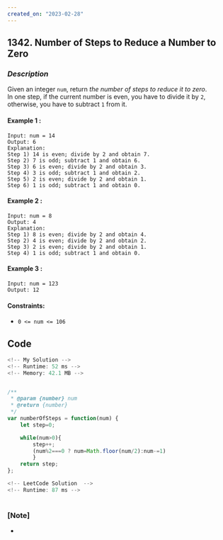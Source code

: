 ```yaml
---
created_on: "2023-02-28"
---
```


## 1342. Number of Steps to Reduce a Number to Zero


### _Description_

Given an integer `num`, return _the number of steps to reduce it to zero_.\
In one step, if the current number is even, you have to divide it by `2`, otherwise, you have to subtract `1` from it.


#### Example 1 :
```
Input: num = 14
Output: 6
Explanation: 
Step 1) 14 is even; divide by 2 and obtain 7. 
Step 2) 7 is odd; subtract 1 and obtain 6.
Step 3) 6 is even; divide by 2 and obtain 3. 
Step 4) 3 is odd; subtract 1 and obtain 2. 
Step 5) 2 is even; divide by 2 and obtain 1. 
Step 6) 1 is odd; subtract 1 and obtain 0.
```

#### Example 2 :
```
Input: num = 8
Output: 4
Explanation: 
Step 1) 8 is even; divide by 2 and obtain 4. 
Step 2) 4 is even; divide by 2 and obtain 2. 
Step 3) 2 is even; divide by 2 and obtain 1. 
Step 4) 1 is odd; subtract 1 and obtain 0.
```

#### Example 3 :
```
Input: num = 123
Output: 12
```

#### Constraints:

- `0 <= num <= 106`


## Code

```JavaScript
<!-- My Solution -->
<!-- Runtime: 52 ms -->
<!-- Memory: 42.1 MB -->


/**
 * @param {number} num
 * @return {number}
 */
var numberOfSteps = function(num) {
    let step=0;

    while(num>0){
        step++;
        (num%2===0 ? num=Math.floor(num/2):num-=1)
        }
    return step;
};

```

```JavaScript
<!-- LeetCode Solution  -->
<!-- Runtime: 87 ms -->

```



#

### [Note]
- 
